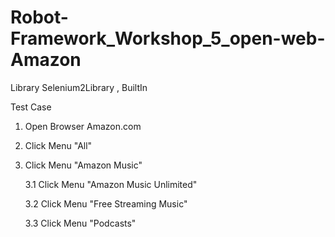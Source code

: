 # Robot-Framework_Workshop_5_open-web-Amazon

Library    Selenium2Library , BuiltIn

Test Case

1. Open Browser Amazon.com 

2. Click Menu "All"

3. Click Menu "Amazon Music"
  
    3.1 Click Menu "Amazon Music Unlimited"
  
    3.2 Click Menu "Free Streaming Music"
  
    3.3 Click Menu "Podcasts"
